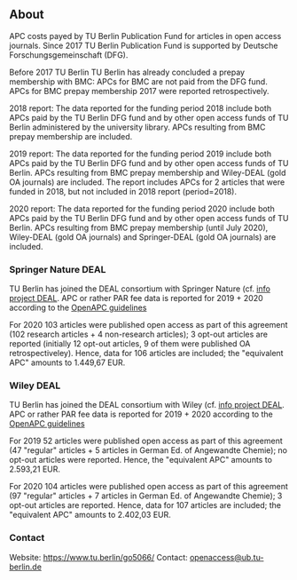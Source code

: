 ## About

APC costs payed by TU Berlin Publication Fund for articles in open access journals. Since 2017 TU Berlin Publication Fund is supported by Deutsche Forschungsgemeinschaft (DFG). 

Before 2017 TU Berlin  TU Berlin has already concluded a prepay membership with BMC: APCs for BMC are not paid from the DFG fund. APCs for BMC prepay membership 2017 were reported retrospectively.

2018 report: The data reported for the funding period 2018 include both APCs paid by the TU Berlin DFG fund and by other open access funds of TU Berlin administered by the university library. APCs resulting from BMC prepay membership are included. 

2019 report: The data reported for the funding period 2019 include both APCs paid by the TU Berlin DFG fund and by other open access funds of TU Berlin. APCs resulting from BMC prepay membership and Wiley-DEAL (gold OA journals) are included. The report includes APCs for 2 articles that were funded in 2018, but not included in 2018 report (period=2018).

2020 report: The data reported for the funding period 2020 include both APCs paid by the TU Berlin DFG fund and by other open access funds of TU Berlin. APCs resulting from BMC prepay membership (until July 2020), Wiley-DEAL (gold OA journals) and Springer-DEAL (gold OA journals) are included.

### Springer Nature DEAL

TU Berlin has joined the DEAL consortium with Springer Nature (cf. [info project DEAL](https://www.projekt-deal.de/springer-nature-contract/). APC or rather PAR fee data is reported for 2019 + 2020 according to the [OpenAPC guidelines](https://github.com/OpenAPC/openapc-de/wiki/Handreichung-Dateneingabe-Transformationsvertr%C3%A4ge-%28DEAL-Wiley-und--Springer-Nature%29-ab-Berichtsjahr-2020)

For 2020 103 articles were published open access as part of this agreement (102 research articles + 4 non-research articles); 3 opt-out articles are reported (initially 12 opt-out articles, 9 of them were published OA retrospectiveley). Hence, data for 106 articles are included; the "equivalent APC" amounts to 1.449,67 EUR.


### Wiley DEAL

TU Berlin has joined the DEAL consortium with Wiley (cf. [info project DEAL](https://www.projekt-deal.de/wiley-contract/). APC or rather PAR fee data is reported for 2019 + 2020 according to the [OpenAPC guidelines](https://github.com/OpenAPC/openapc-de/wiki/Handreichung-Dateneingabe-Transformationsvertr%C3%A4ge-%28DEAL-Wiley-und--Springer-Nature%29-ab-Berichtsjahr-2020)

For 2019 52 articles were published open access as part of this agreement (47 "regular" articles + 5 articles in German Ed. of Angewandte Chemie); no opt-out articles were reported. Hence, the "equivalent APC" amounts to 2.593,21 EUR.

For 2020 104 articles were published open access as part of this agreement (97 "regular" articles + 7 articles in German Ed. of Angewandte Chemie); 3 opt-out articles are reported. Hence, data for 107 articles are included; the "equivalent APC" amounts to 2.402,03 EUR.

### Contact

Website: https://www.tu.berlin/go5066/
Contact: openaccess@ub.tu-berlin.de
